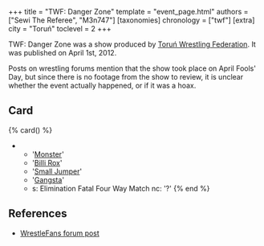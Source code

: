 +++
title = "TWF: Danger Zone"
template = "event_page.html"
authors = ["Sewi The Referee", "M3n747"]
[taxonomies]
chronology = ["twf"]
[extra]
city = "Toruń"
toclevel = 2
+++

TWF: Danger Zone was a show produced by [Toruń Wrestling Federation](@/o/twf.md). It was published on April 1st, 2012. 

Posts on wrestling forums mention that the show took place on April Fools' Day, but since there is no footage from the show to review, it is unclear whether the event actually happened, or if it was a hoax.

## Card

{% card() %}
- - '[Monster](@/w/chris-hunter.md)'
  - '[Billi Rox](@/w/corin-mear.md)'
  - '[Small Jumper](@/w/small-jumper.md)'
  - '[Gangsta](@/w/gangsta.md)'
  - s: Elimination Fatal Four Way Match
    nc: '?'
{% end %}

## References

* [WrestleFans forum post](https://wrestlefans.pl/forum/viewtopic.php?f=59&t=28820)

